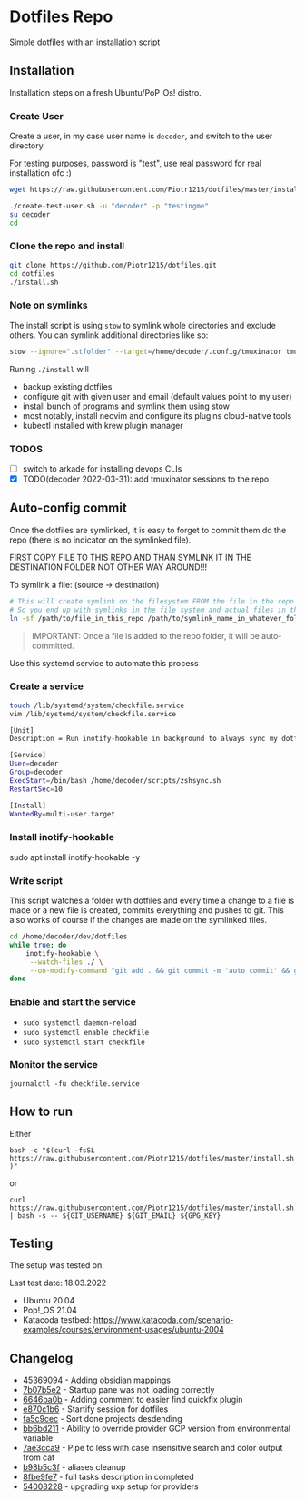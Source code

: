 # Dotfiles Repo

Simple dotfiles with an installation script

## Installation

Installation steps on a fresh Ubuntu/PoP_Os! distro.

### Create User

Create a user, in my case user name is `decoder`, and switch to the user
directory.

For testing purposes, password is "test", use real password for real
installation ofc :)

```bash
wget https://raw.githubusercontent.com/Piotr1215/dotfiles/master/install.sh
```

```bash
./create-test-user.sh -u "decoder" -p "testingme"
su decoder
cd
```

### Clone the repo and install

```bash
git clone https://github.com/Piotr1215/dotfiles.git
cd dotfiles
./install.sh
```

### Note on symlinks

The install script is using `stow` to symlink whole directories and exclude others.
You can symlink additional directories like so:

```bash
stow --ignore=".stfolder" --target=/home/decoder/.config/tmuxinator tmuxinator
```

Runing `./install` will

- backup existing dotfiles
- configure git with given user and email (default values point to my user)
- install bunch of programs and symlink them using stow
- most notably, install neovim and configure its plugins
  cloud-native tools
- kubectl installed with krew plugin manager

### TODOS

- [ ] switch to arkade for installing devops CLIs
- [x] TODO(decoder 2022-03-31): add tmuxinator sessions to the repo

## Auto-config commit

Once the dotfiles are symlinked, it is easy to forget to commit them do the repo
(there is no indicator on the symlinked file).

FIRST COPY FILE TO THIS REPO AND THAN SYMLINK IT IN THE DESTINATION FOLDER NOT
OTHER WAY AROUND!!!

To symlink a file: (source -> destination)

```bash
# This will create symlink on the filesystem FROM the file in the repo TO the file in the filesystem
# So you end up with symlinks in the file system and actual files in the repo!
ln -sf /path/to/file_in_this_repo /path/to/symlink_name_in_whatever_folder_locally
```

> IMPORTANT: Once a file is added to the repo folder, it will be auto-committed.

Use this systemd service to automate this process

### Create a service

```bash
touch /lib/systemd/system/checkfile.service
vim /lib/systemd/system/checkfile.service

[Unit]
Description = Run inotify-hookable in background to always sync my dotfiles with github repo

[Service]
User=decoder
Group=decoder
ExecStart=/bin/bash /home/decoder/scripts/zshsync.sh
RestartSec=10

[Install]
WantedBy=multi-user.target
```

### Install inotify-hookable

sudo apt install inotify-hookable -y

### Write script

This script watches a folder with dotfiles and every time a change to a file is
made or a new file is created, commits everything and pushes to git. This also
works of course if the changes are made on the symlinked files.

```bash
cd /home/decoder/dev/dotfiles
while true; do
    inotify-hookable \
     --watch-files ./ \
     --on-modify-command "git add . && git commit -m 'auto commit' && git push origin master"
done
```

### Enable and start the service

- `sudo systemctl daemon-reload`
- `sudo systemctl enable checkfile`
- `sudo systemctl start checkfile`

### Monitor the service

`journalctl -fu checkfile.service`

## How to run

Either

`bash -c "$(curl -fsSL https://raw.githubusercontent.com/Piotr1215/dotfiles/master/install.sh)"`

or

`curl https://raw.githubusercontent.com/Piotr1215/dotfiles/master/install.sh | bash -s -- ${GIT_USERNAME} ${GIT_EMAIL} ${GPG_KEY}`

## Testing

The setup was tested on:

Last test date: 18.03.2022

- Ubuntu 20.04
- Pop!\_OS 21.04
- Katacoda testbed:
  <https://www.katacoda.com/scenario-examples/courses/environment-usages/ubuntu-2004>

## Changelog

- [45369094](https://github.com/Piotr1215/dotfiles/4536909435c495dd9d0d11418beee9a9d81ab30e) - Adding obsidian mappings
- [7b07b5e2](https://github.com/Piotr1215/dotfiles/7b07b5e2f16dbe504e247d142d54848e08d8c47c) - Startup pane was not loading correctly
- [6646ba0b](https://github.com/Piotr1215/dotfiles/6646ba0be82597caa99eacc058c2838a56ba12dc) - Adding comment to easier find quickfix plugin
- [e870c1b6](https://github.com/Piotr1215/dotfiles/e870c1b695042e1c1dade8ebc66dc439c9dec5cd) - Startify session for dotfiles
- [fa5c9cec](https://github.com/Piotr1215/dotfiles/fa5c9cecac043d534e32af966332b96d991b6fd7) - Sort done projects desdending
- [bb6bd211](https://github.com/Piotr1215/dotfiles/bb6bd21178b49797e4624635660983ea34b3c68e) - Ability to override provider GCP version from environmental variable
- [7ae3cca9](https://github.com/Piotr1215/dotfiles/7ae3cca91feea3eb770d9878ef5a01a698f789ce) - Pipe to less with case insensitive search and color output from cat
- [b98b5c3f](https://github.com/Piotr1215/dotfiles/b98b5c3fb658e0afc87e961e43f79128f3fe1774) - aliases cleanup
- [8fbe9fe7](https://github.com/Piotr1215/dotfiles/8fbe9fe76e8cb7679900349593949f6f7f4c7339) - full tasks description in completed
- [54008228](https://github.com/Piotr1215/dotfiles/54008228e2a980c77b78fa074b6bd23af21ce915) - upgrading uxp setup for providers
